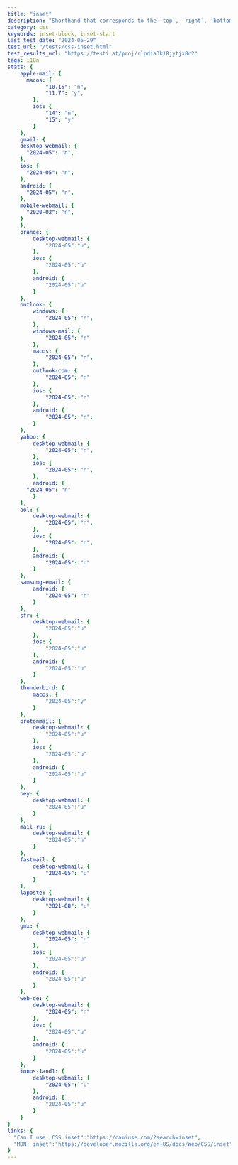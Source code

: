 ```yaml
---
title: "inset"
description: "Shorthand that corresponds to the `top`, `right`, `bottom`, and/or `left` properties"
category: css
keywords: inset-block, inset-start
last_test_date: "2024-05-29"
test_url: "/tests/css-inset.html"
test_results_url: "https://testi.at/proj/rlpdia3k18jytjx8c2"
tags: i18n
stats: {
	apple-mail: {
	  macos: {
			"10.15": "n",
			"11.7": "y",
		},
		ios: {
			"14": "n",
			"15": "y"
		}
	},
	gmail: {
    desktop-webmail: {
      "2024-05": "n",
    },
    ios: {
      "2024-05": "n",
    },
    android: {
      "2024-05": "n",
    },
    mobile-webmail: {
      "2020-02": "n",
    }
	},
	orange: {
		desktop-webmail: {
			"2024-05":"u",
		},
		ios: {
			"2024-05":"u"
		},
		android: {
			"2024-05":"u"
		}
	},
	outlook: {
		windows: {
			"2024-05": "n",
		},
		windows-mail: {
			"2024-05": "n"
		},
		macos: {
			"2024-05": "n",
		},
		outlook-com: {
			"2024-05": "n"
		},
		ios: {
			"2024-05": "n"
		},
		android: {
			"2024-05": "n",
		}
	},
	yahoo: { 
		desktop-webmail: {
			"2024-05": "n",
		},
		ios: {
			"2024-05": "n",
		},
		android: {
      "2024-05": "n"
		}
	},
	aol: {
		desktop-webmail: {
			"2024-05": "n",
		},
		ios: {
			"2024-05": "n",
		},
		android: {
			"2024-05": "n"
		}
	},
	samsung-email: {
		android: {
			"2024-05": "n"
		}
	},
	sfr: {
		desktop-webmail: {
			"2024-05":"u"
		},
		ios: {
			"2024-05":"u"
		},
		android: {
			"2024-05":"u"
		}
	},
	thunderbird: {
		macos: {
			"2024-05":"y"
		}
	},
	protonmail: {
		desktop-webmail: {
			"2024-05":"u"
		},
		ios: {
			"2024-05":"u"
		},
		android: {
			"2024-05":"u"
		}
	},
	hey: {
		desktop-webmail: {
			"2024-05":"u"
		}
	},
	mail-ru: {
		desktop-webmail: {
			"2024-05":"n"
		}
	},
	fastmail: {
		desktop-webmail: {
			"2024-05": "u"
		}
	},
	laposte: {
		desktop-webmail: {
			"2021-08": "u"
		}
	},
	gmx: {
		desktop-webmail: {
			"2024-05": "n"
		},
		ios: {
			"2024-05":"u"
		},
		android: {
			"2024-05":"u"
		}
	},
	web-de: {
		desktop-webmail: {
			"2024-05": "n"
		},
		ios: {
			"2024-05":"u"
		},
		android: {
			"2024-05":"u"
		}
	},
	ionos-1and1: {
		desktop-webmail: {
			"2024-05": "u"
		},
		android: {
			"2024-05":"u"
		}
	}
}
links: {
  "Can I use: CSS inset":"https://caniuse.com/?search=inset",
  "MDN: inset":"https://developer.mozilla.org/en-US/docs/Web/CSS/inset"
}
---
```

